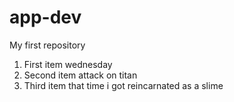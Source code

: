 # app-dev
My first repository
1. First item wednesday
2. Second item attack on titan
3. Third item that time i got reincarnated as a slime
